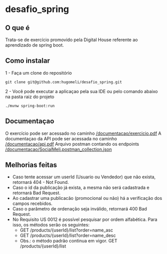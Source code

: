 # desafio_spring

## O que é
Trata-se de exercício promovido pela Digital House referente ao aprendizado de spring boot.
## Como instalar
1 - Faça um clone do repositório
```shell
git clone git@github.com:hugomeli/desafio_spring.git
```
2 - Você pode executar a aplicaçao pela sua IDE ou pelo comando abaixo na pasta raiz do projeto
```shell
./mvnw spring-boot:run
```
## Documentaçao
O exercício pode ser acessado no caminho [/documentacao/exercicio.pdf](documentacao/exercicio.pdf)
A documentaçao da API pode ser acessada no caminho [/documentacao/api.pdf](documentacao/api.pdf)
Arquivo postman contando os endpoints [/documentacao/SocialMeli.postman_collection.json](documentacao/SocialMeli.postman_collection.json)

## Melhorias feitas

* Caso tente acessar um userId (Usuario ou Vendedor) que não exista, retornará 404 - Not Found.
* Caso o id da publicação já exista, a mesma não será cadastrada e retornará Bad Request.
* Ao cadastrar uma publicacão (promocional ou não) há a verificação dos campos recebidos.
* Caso o parâmetro de ordenação seja inválido, retornará 400 Bad Request.
* No Requisito US 0012 é possível pesquisar por ordem alfabética. Para isso, 
os métodos serão os seguintes:
  - GET /products/{userId}/list?order=name_asc
  - GET /products/{userId}/list?order=name_desc
  - Obs.: o método padrão continua em vigor. GET /products/{userId}/list